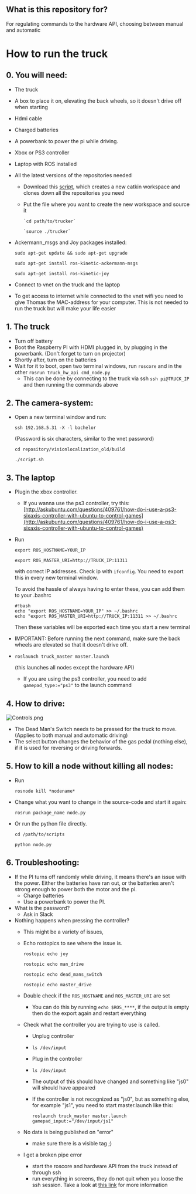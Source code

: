 ## What is this repository for? ##
For regulating commands to the hardware API, choosing between manual and automatic

# How to run the truck #

## 0. You will need: ##
* The truck
* A box to place it on, elevating the back wheels, so it doesn't drive off when starting
* Hdmi cable
* Charged batteries
* A powerbank to power the pi while driving.
* Xbox or PS3 controller
* Laptop with ROS installed
* All the latest versions of the repositories needed
    * Download this [script](https://drive.google.com/open?id=0BxRJZY1j9wVVMDBwVDBBRG12cTA), which creates a new catkin workspace and clones down all the repositories you need

    * Put the file where you want to create the new workspace and source it
     
          `cd path/to/trucker`      

          `source ./trucker`

* Ackermann_msgs and Joy packages installed: 

    `sudo apt-get update && sudo apt-get upgrade`

    `sudo apt-get install ros-kinetic-ackermann-msgs`

    `sudo apt-get install ros-kinetic-joy`


* Connect to vnet on the truck and the laptop
* To get access to internet while connected to the vnet wifi you need to give Thomas the MAC-address for your computer. 
This is not needed to run the truck but will make your life easier

## 1. The truck ##
   * Turn off battery
   * Boot the Raspberry PI with HDMI plugged in, by plugging in the powerbank. (Don't forget to turn on projector)
   * Shortly after, turn on the batteries
   * Wait for it to boot, open two terminal windows, run `roscore` and in the other `rosrun truck_hw_api cmd_node.py` 
        - This can be done by connecting to the truck via ssh `ssh pi@TRUCK_IP` and then running the commands above
   
## 2. The camera-system: ##

* Open a new terminal window and run:

 
    `ssh 192.168.5.31 -X -l bachelor`


    (Password is six characters, similar to the vnet password)
   

    `cd repository/visionlocalization_old/build`


    `./script.sh`

   
## 3. The laptop ##
* Plugin the xbox controller.
    * If you wanna use the ps3 controller, try this: [http://askubuntu.com/questions/409761/how-do-i-use-a-ps3-sixaxis-controller-with-ubuntu-to-control-games](http://askubuntu.com/questions/409761/how-do-i-use-a-ps3-sixaxis-controller-with-ubuntu-to-control-games)


* Run 


    `export ROS_HOSTNAME=YOUR_IP`
  

    `export ROS_MASTER_URI=http://TRUCK_IP:11311` 


    with correct IP addresses. Check ip with `ifconfig`. You need to export this in every new terminal window.

    To avoid the hassle of always having to enter these, you can add them to your .bashrc
    ```
    #!bash
    echo "export ROS_HOSTNAME=YOUR_IP" >> ~/.bashrc
    echo "export ROS_MASTER_URI=http://TRUCK_IP:11311 >> ~/.bashrc 
    ```
    Then these variables will be exported each time you start a new terminal

* IMPORTANT: Before running the next command, make sure the back wheels are elevated so that it doesn't drive off.
* `roslaunch truck_master master.launch`

     (this launches all nodes except the hardware API)

     * If you are using the ps3 controller, you need to add `gamepad_type:="ps3"` to the launch command
   
## 4. How to drive: ##
![Controls.png](https://bitbucket.org/repo/nqxL85/images/3204438201-Untitled.png)

- The Dead Man's Switch needs to be pressed for the truck to move. (Applies to both manual and automatic driving)
- The select button changes the behavior of the gas pedal (nothing else), if it is used for reversing or driving forwards.

## 5. How to kill a node without killing all nodes: ##
    
* Run 

    `rosnode kill *nodename* `

* Change what you want to change in the source-code and start it again:

    `rosrun package_name node.py`
 
* Or run the python file directly.

    `cd /path/to/scripts`

    `python node.py`

## 6. Troubleshooting:  
*  If the PI turns off randomly while driving, it means there's an issue with the power. Either the batteries have ran out, or the batteries aren't strong enough to power both the motor and the pi.
    * Charge batteries
    * Use a powerbank to power the PI.
* What is the password?
    - Ask in Slack
* Nothing happens when pressing the controller?
    - This might be a variety of issues, 
    - Echo rostopics to see where the issue is.

        `rostopic echo joy`

        `rostopic echo man_drive`

        `rostopic echo dead_mans_switch`

        `rostopic echo master_drive`

    - Double check if the `ROS_HOSTNAME` and `ROS_MASTER_URI` are set 
        - You can do this by running `echo $ROS_****`, if the output is empty then do the export again and restart everything
    - Check what the controller you are trying to use is called.
        * Unplug controller 
        * `ls /dev/input`
        * Plug in the controller
        * `ls /dev/input`
        * The output of this should have changed and something like "js0" will should have appeared
        * If the controller is not recognized as "js0", but as something else, for example "js1", you need to start master.launch like this:

            `roslaunch truck_master master.launch gamepad_input:="/dev/input/js1"`

    - No data is being published on "error"
        - make sure there is a visible tag ;)
    - I get a broken pipe error
        - start the roscore and hardware API from the truck instead of through ssh
        - run everything in screens, they do not quit when you loose the ssh session. 
        Take a look at [this link](https://www.rackaid.com/blog/linux-screen-tutorial-and-how-to/) for more information